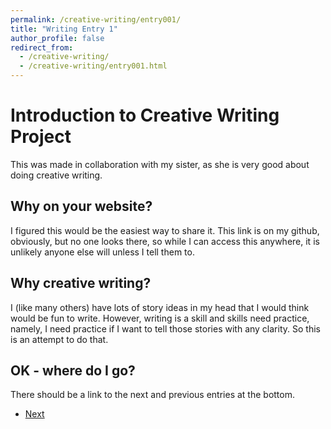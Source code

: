 ```yaml
---
permalink: /creative-writing/entry001/
title: "Writing Entry 1"
author_profile: false
redirect_from: 
  - /creative-writing/
  - /creative-writing/entry001.html
---
```


# Introduction to Creative Writing Project

This was made in collaboration with my sister, as she is very good about doing creative writing. 

## Why on your website?
I figured this would be the easiest way to share it. This link is on my github, obviously, but no one looks there, so while I can access this anywhere, it is unlikely anyone else will unless I tell them to. 

## Why creative writing?
I (like many others) have lots of story ideas in my head that I would think would be fun to write. However, writing is a skill and skills need practice, namely, I need practice if I want to tell those stories with any clarity. So this is an attempt to do that.

## OK - where do I go?

There should be a link to the next and previous entries at the bottom.


* [Next](/creative-writing/entry002)


